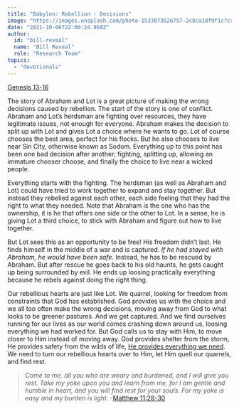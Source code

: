 ```yaml
---
title: "Babylon: Rebellion - Decisions"
image: "https://images.unsplash.com/photo-1533073526757-2c8ca1df9f1c?crop=entropy&cs=srgb&fm=jpg&ixid=Mnw5NjYxfDB8MXxzZWFyY2h8MTB8fFRydXRofGVufDB8fHx8MTYxODIzNjM3Mw&ixlib=rb-1.2.1&q=85"
date: "2021-10-06T22:00:24.968Z"
author:
  id: "bill-reveal"
  name: "Bill Reveal"
  role: "Research Team"
topics:
  - "devotionals"
---
```

[Genesis 13-16][main]

The story of Abraham and Lot is a great picture of making the wrong decisions caused by rebellion. The start of the story is one of conflict. Abraham and Lot’s herdsman are fighting over resources, they have legitimate issues, not enough for everyone. Abraham makes the decision to split up with Lot and gives Lot a choice where he wants to go. Lot of course chooses the best area, perfect for his flocks. But he also chooses to live near Sin City, otherwise known as Sodom. Everything up to this point has been one bad decision after another; fighting, splitting up, allowing an immature chooser choose, and finally the choice to live near a wicked people.

Everything starts with the fighting. The herdsman (as well as Abraham and Lot) could have tried to work together to expand and stay together. But instead they rebelled against each other, each side feeling that they had the right to what they needed. Note that Abraham is the one who has the ownership, it is he that offers one side or the other to Lot. In a sense, he is giving Lot a third choice, to stick with Abraham and figure out how to live together.

But Lot sees this as an opportunity to be free! His freedom didn’t last. He finds himself in the middle of a war and is captured. _If he had stayed with Abraham, he would have been safe._ Instead, he has to be rescued by Abraham. But  after rescue he goes back to his old haunts, he gets caught up being surrounded by evil. He ends up loosing practically everything because he rebels against doing the right thing.

Our rebellious hearts are just like Lot. We quarrel, looking for freedom from constraints that God has established. God provides us with the choice and we all too often make the wrong decisions, moving away from God to what looks to be greener pastures. And we get captured. And we find ourselves running for our lives as our world comes crashing down around us, loosing everything we had worked for. But God calls us to stay with Him, to move closer to Him instead of moving away. God provides shelter from the storm, He provides safety from the wilds of life, [He provides everything we need][need]. We need to turn our rebellious hearts over to Him, let Him quell our quarrels, and find rest.

> _Come to me, all you who are weary and burdened, and I will give you rest. Take my yoke upon you and learn from me, for I am gentle and humble in heart, and you will find rest for your souls. For my yoke is easy and my burden is light._ -[Matthew 11:28-30][matt]


[main]: https://biblehub.com/genesis/13.htm
[matt]: https://biblehub.com/context/matthew/11-28.htm
[need]: https://biblehub.com/context/matthew/6-25.htm
